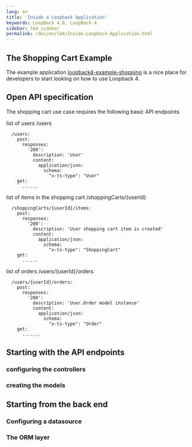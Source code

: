 ```yaml
---
lang: en
title: 'Inside a Loopback Application'
keywords: LoopBack 4.0, LoopBack 4
sidebar: lb4_sidebar
permalink: /doc/en/lb4/Inside-Loopback-Application.html
---
```


## The Shopping Cart Example

The example application [loopback4-example-shopping](https://github.com/strongloop/loopback4-example-shopping)
is a nice place for developers to start looking on how to use Loopback 4.

## Open API specification 

The shopping cart use case requires the following basic API endpoints

list of users
/users


```
  /users:
    post:
      responses:
        '200':
          description: 'User'
          content:
            application/json:
              schema:
                "x-ts-type": "User"
    get:
      ......
```

list of items in the shopping cart
/shoppingCarts/{userId}

```
  /shoppingCarts/{userId}/items:
    post:
      responses:
        '200':
          description: 'User shopping cart item is created'
          content:
            application/json:
              schema:
                "x-ts-type": "ShoppingCart"
    get:
      ......
```


list of orders
/users/{userId}/orders

```
  /users/{userId}/orders:
    post:
      responses:
        '200':
          description: 'User.Order model instance'
          content:
            application/json:
              schema:
                "x-ts-type": "Order"
    get:
      .......
```

## Starting with the API endpoints


### configuring the controllers


### creating the models



## Starting from the back end

### Configuring a datasource

### The ORM layer

